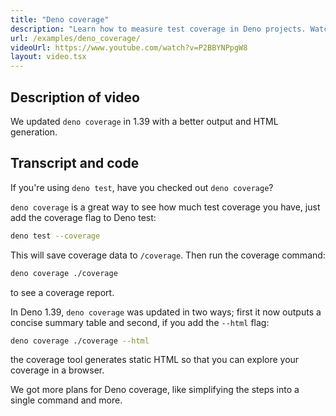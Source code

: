 ```yaml
---
title: "Deno coverage"
description: "Learn how to measure test coverage in Deno projects. Watch how to generate coverage reports, analyze code coverage metrics, and use the HTML report feature."
url: /examples/deno_coverage/
videoUrl: https://www.youtube.com/watch?v=P2BBYNPpgW8
layout: video.tsx
---
```


## Description of video

We updated `deno coverage` in 1.39 with a better output and HTML generation.

## Transcript and code

If you're using `deno test`, have you checked out `deno coverage`?

`deno coverage` is a great way to see how much test coverage you have, just add
the coverage flag to Deno test:

```sh
deno test --coverage
```

This will save coverage data to `/coverage`. Then run the coverage command:

```sh
deno coverage ./coverage
```

to see a coverage report.

In Deno 1.39, `deno coverage` was updated in two ways; first it now outputs a
concise summary table and second, if you add the `--html` flag:

```sh
deno coverage ./coverage --html
```

the coverage tool generates static HTML so that you can explore your coverage in
a browser.

We got more plans for Deno coverage, like simplifying the steps into a single
command and more.
